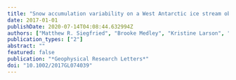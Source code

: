 ```yaml
---
title: "Snow accumulation variability on a West Antarctic ice stream observed with GPS reflectometry, 2007--2017"
date: 2017-01-01
publishDate: 2020-07-14T04:08:44.632994Z
authors: ["Matthew R. Siegfried", "Brooke Medley", "Kristine Larson", "Helen A. Fricker", "Slawek Tulaczyk"]
publication_types: ["2"]
abstract: ""
featured: false
publication: "*Geophysical Research Letters*"
doi: "10.1002/2017GL074039"
---
```


